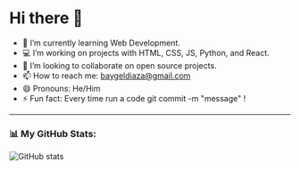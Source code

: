 # Hi there 👋

- 🌱 I’m currently learning Web Development.
- 💻 I’m working on projects with HTML, CSS, JS, Python, and React.
- 🤝 I’m looking to collaborate on open source projects.
- 📫 How to reach me: baygeldiaza@gmail.com
- 😄 Pronouns: He/Him
- ⚡ Fun fact: Every time run a code git commit -m "message" !

---

### 📊 My GitHub Stats:
![GitHub stats](https://github-readme-stats.vercel.app/api?username=BAY1818&show_icons=true&theme=dark&refresh=1)

